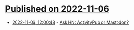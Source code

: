 # [Published on 2022-11-06](index.md)

* [2022-11-06, 12:00:48](https://news.ycombinator.com/item?id=33491684) - [Ask HN: ActivityPub or Mastodon?](https://news.ycombinator.com/item?id=33491684)
